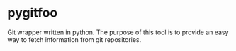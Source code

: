 pygitfoo
========
Git wrapper written in python.
The purpose of this tool is to provide an easy way to fetch information from git repositories.
